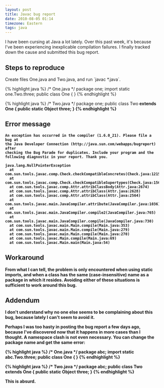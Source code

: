 ```yaml
---
layout: post
title: Javac bug report
date: 2010-08-05 01:14
timezone: Eastern
tags: java
---
```


I have been cursing at Java a lot lately. Over this past week, it's because
I've been experiencing inexplicable compilation failures. I finally tracked
down the cause and submitted this bug report.

## Steps to reproduce

Create files One.java and Two.java, and run \`javac *.java\`.

{% highlight java %}
/* One.java */
package one;
import static one.Two.three;
public class One<A> { }
{% endhighlight %}

{% highlight java %}
/* Two.java */
package one;
public class Two<B> extends One<B> {
    public static Object three;
}
{% endhighlight %}

## Error message

    An exception has occurred in the compiler (1.6.0_21). Please file a bug at
    the Java Developer Connection (http://java.sun.com/webapps/bugreport) after
    checking the Bug Parade for duplicates. Include your program and the
    following diagnostic in your report. Thank you.

    java.lang.NullPointerException
      at com.sun.tools.javac.comp.Check.checkCompatibleConcretes(Check.java:1215)
      at com.sun.tools.javac.comp.Check.checkCompatibleSupertypes(Check.java:1567)
      at com.sun.tools.javac.comp.Attr.attribClassBody(Attr.java:2674)
      at com.sun.tools.javac.comp.Attr.attribClass(Attr.java:2628)
      at com.sun.tools.javac.comp.Attr.attribClass(Attr.java:2564)
      at com.sun.tools.javac.main.JavaCompiler.attribute(JavaCompiler.java:1036)
      at com.sun.tools.javac.main.JavaCompiler.compile2(JavaCompiler.java:765)
      at com.sun.tools.javac.main.JavaCompiler.compile(JavaCompiler.java:730)
      at com.sun.tools.javac.main.Main.compile(Main.java:353)
      at com.sun.tools.javac.main.Main.compile(Main.java:279)
      at com.sun.tools.javac.main.Main.compile(Main.java:270)
      at com.sun.tools.javac.Main.compile(Main.java:69)
      at com.sun.tools.javac.Main.main(Main.java:54)

## Workaround

From what I can tell, the problem is only encountered when using static
imports, and when a class has the same (case-insensitive) name as a package in
which it resides. Avoiding either of these situations is sufficient to work
around this bug.

## Addendum

I don't understand why no one else seems to be complaining about this bug,
because lately I can't seem to avoid it.

Perhaps I was too hasty in posting the bug report a few days ago, because I've
discovered now that it happens in more cases than I thought. A namespace clash
is not even necessary. You can change the package name and get the same error:

{% highlight java %}
/* One.java */
package abc;
import static abc.Two.three;
public class One<A> { }
{% endhighlight %}

{% highlight java %}
/* Two.java */
package abc;
public class Two<B> extends One<B> {
    public static Object three;
}
{% endhighlight %}

This is absurd.
